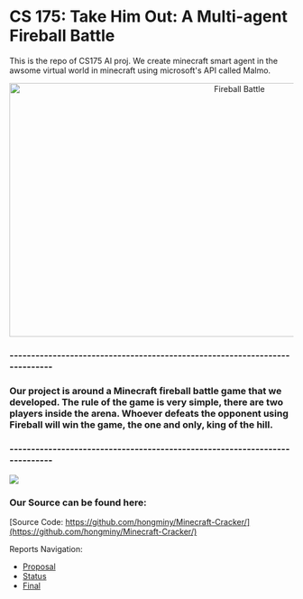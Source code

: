 

# CS 175: Take Him Out: A Multi-agent Fireball Battle
This is the repo of CS175 AI proj. We create minecraft smart agent in the awsome virtual world in minecraft using microsoft's API called Malmo.

<p align="center">
    <img src="https://i.ytimg.com/vi/-HVxYHAch2g/maxresdefault.jpg" width="800" height="450" title="Fireball Battle">
</p>

### ---------------------------------------------------------------------------

### Our project is around a Minecraft fireball battle game that we developed. The rule of the game is very simple, there are two players inside the arena. Whoever defeats the opponent using Fireball will win the game, the one and only, king of the hill. 

### ---------------------------------------------------------------------------

[![](https://i.ibb.co/p0j55rk/https-i-ytimg-com-vi-UMc-ZHYx-ZHTo-maxresdefault.jpg)](https://youtu.be/UMcZHYxZHTo "")



### Our Source can be found here:
[Source Code: https://github.com/hongminy/Minecraft-Cracker/](https://github.com/hongminy/Minecraft-Cracker/)

Reports Navigation:

- [Proposal](proposal.html)
- [Status](status.html)
- [Final](final.html)

